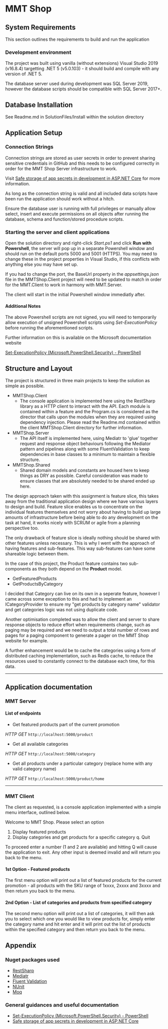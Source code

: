 # MMT Shop

## System Requirements

This section outlines the requirements to build and run the application

### Development environment
The project was built using vanilla (without extensions) 
Visual Studio 2019 (v16.8.4) targetting .NET 5 (v5.0.103) - it should build 
and compile with any version of .NET 5.

The database server used during development was SQL Server 2019, 
however the database scripts should be compatible with SQL Server 2017+.

## Database Installation
See Readme.md in SolutionFiles/Install within the solution directory

## Application Setup

### Connection Strings
Connection strings are stored as user secrets in 
order to prevent sharing sensitive credentials in GitHub
and this needs to be configured correctly in order for the
MMT Shop Server infrastructure to work. 

Visit
[Safe storage of app secrets in development in ASP.NET Core](https://docs.microsoft.com/en-us/aspnet/core/security/app-secrets?view=aspnetcore-5.0&tabs=windows)
for more information.

As long as the connection string is valid and all included data scripts have
been run the application should work without a hitch.

Ensure the database user is running with full privileges or manually allow
select, insert and execute permissions on all objects after running the database, 
schema and function/stored procedure scripts. 

### Starting the server and client applications
Open the solution directory and right-click *Start.ps1* and click **Run
with Powershell**, the server will pop up in a separate Powershell window and 
should run on the default ports 5000 and 5001 (HTTPS). You may need to change 
these in the project properties in Visual Studio, if this conflicts with 
anything else you may have set up.

If you had to change the port, the BaseUrl property in the  *appsettings.json* 
file in the MMTShop.Client project will need to be updated to match in order
for the MMT.Client to work in harmony with MMT.Server.

The client will start in the initial Powershell window immediatly after.

#### Additional Notes
The above Powershell scripts are not signed, you will need to temporarily
allow execution of unsigned Powershell scripts using *Set-ExecutionPolicy* 
before running the aforementioned scripts.

Further information on this is available on the Microsoft documentation website 

[Set-ExecutionPolicy (Microsoft.PowerShell.Security) - PowerShell](https://docs.microsoft.com/en-us/powershell/module/microsoft.powershell.security/set-executionpolicy?view=powershell-7.1)

## Structure and Layout

The project is structured in three main projects to keep the solution
as simple as possible.
- MMTShop.Client
    - The console application is implemented here using the RestSharp library 
      as a HTTP client to interact with the API. 
      Each module is contained within a feature and the Program.cs is considered 
      as the director that calls upon the modules when they are required using
      dependency injection. Please read the Readme.md contained within the client 
      MMTShop.Client directory for further information.
- MMTShop.Server
    - The API itself is implemented here, using Mediatr to 'glue' together 
      request and response object behaviours following the Mediator 
      pattern and pipelines along with some FluentValidation to keep 
      dependencies in base classes to a minimum to maintain a flexible 
      structure.
- MMTShop.Shared
    - Shared domain models and constants are housed here to keep things 
      as DRY as possible. Careful consideration was made to ensure classes
      that are absolutely needed to be shared ended up here.

The design approach taken with this assignment is feature slice, 
this takes away from the traditional application design where 
we have various layers to design and build. Feature slice enables us
to concentrate on the individual features themselves and not worry about
having to build up large amounts of infrastructure before being able to
do any development on the task at hand, it works nicely with SCRUM
or agile from a planning perspective too. 

The only drawback of feature slice is ideally nothing should be shared 
with other features unless necessary. This is why I went with the approach 
of having features and sub-features. This way sub-features can have some 
shareable logic between them. 

In the case of this project, the Product feature contains two 
sub-components as they both depend on the **Product** model.
- GetFeaturedProducts
- GetProductsByCategory

I decided that Category can live on its own in a seperate feature, 
however I came across some exception to this and had to implement 
an ICategoryProvider to ensure my "get products by category name" validator 
and get categories logic was not using duplicate code. 

Another optimisation completed was to allow the client and server to share 
response objects to reduce effort when requirements change, such as 
paging may be required and we need to output a total number of rows 
and pages for a paging component to generate a pager on the MMT Shop website
for example. 

A further enhancement would be to cache the categories using a form of
distributed caching implementation, such as Redis cache, to reduce the 
resources used to constantly connect to the database each time, for this
data.

---

## Application documentation

### MMT Server

#### List of endpoints

- Get featured products part of the current promotion

*HTTP GET* `http://localhost:5000/product`

- Get all available categories

*HTTP GET* `http://localhost:5000/category`

- Get all products under a particular category (replace home with any valid category name)

*HTTP GET* `http://localhost:5000/product/home`

---

### MMT Client

The client as requested, is a console application implemented 
with a simple menu interface, outlined below.

Welcome to MMT Shop.
Please select an option

1. Display featured products
2. Display categories and get products for a specific category
q. Quit


To proceed enter a number (1 and 2 are available) and hitting Q will cause
the application to exit. Any other input is deemed invalid and will return 
you back to the menu.

#### 1st Option - Featured products
The first menu option will print out a list of featured products for the 
current promotion - all products with the SKU range of 1xxxx, 2xxxx and 3xxxx
and then return you back to the menu.

#### 2nd Option - List of categories and products from specified category
The second menu option will print out a list of categories, it will then ask
you to select which one you would like to view products for, simply enter
the category name and hit enter and it will print out the list of products
within the specified category and then return you back to the menu.

## Appendix

### Nuget packages used
- [RestSharp](https://restsharp.dev/)
- [Mediatr](https://github.com/jbogard/MediatR)
- [Fluent Validation](https://fluentvalidation.net/)
- [NUnit](https://nunit.org/)
- [Moq](https://github.com/Moq)

### General guidances and useful documentation
- [Set-ExecutionPolicy (Microsoft.PowerShell.Security) - PowerShell](https://docs.microsoft.com/en-us/powershell/module/microsoft.powershell.security/set-executionpolicy?view=powershell-7.1)
- [Safe storage of app secrets in development in ASP.NET Core](https://docs.microsoft.com/en-us/aspnet/core/security/app-secrets?view=aspnetcore-5.0&tabs=windows)
